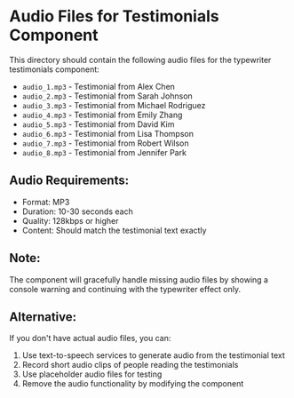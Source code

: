 # Audio Files for Testimonials Component

This directory should contain the following audio files for the typewriter testimonials component:

- `audio_1.mp3` - Testimonial from Alex Chen
- `audio_2.mp3` - Testimonial from Sarah Johnson  
- `audio_3.mp3` - Testimonial from Michael Rodriguez
- `audio_4.mp3` - Testimonial from Emily Zhang
- `audio_5.mp3` - Testimonial from David Kim
- `audio_6.mp3` - Testimonial from Lisa Thompson
- `audio_7.mp3` - Testimonial from Robert Wilson
- `audio_8.mp3` - Testimonial from Jennifer Park

## Audio Requirements:
- Format: MP3
- Duration: 10-30 seconds each
- Quality: 128kbps or higher
- Content: Should match the testimonial text exactly

## Note:
The component will gracefully handle missing audio files by showing a console warning and continuing with the typewriter effect only.

## Alternative:
If you don't have actual audio files, you can:
1. Use text-to-speech services to generate audio from the testimonial text
2. Record short audio clips of people reading the testimonials
3. Use placeholder audio files for testing
4. Remove the audio functionality by modifying the component 